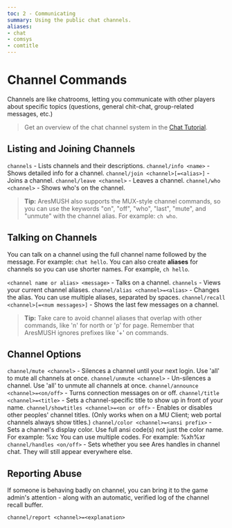 ```yaml
---
toc: 2 - Communicating
summary: Using the public chat channels.
aliases:
- chat
- comsys
- comtitle
---
```

# Channel Commands

Channels are like chatrooms, letting you communicate with other players about specific topics (questions, general chit-chat, group-related messages, etc.)

> Get an overview of the chat channel system in the [Chat Tutorial](/help/chat_tutorial).

## Listing and Joining Channels

`channels` - Lists channels and their descriptions.
`channel/info <name>` - Shows detailed info for a channel.
`channel/join <channel>[=<alias>]` - Joins a channel.
`channel/leave <channel>` - Leaves a channel.
`channel/who <channel>` - Shows who's on the channel.

> **Tip:** AresMUSH also supports the MUX-style channel commands, so you can use the keywords "on", "off", "who", "last", "mute", and "unmute" with the channel alias.  For example:  `ch who`.

## Talking on Channels

You can talk on a channel using the full channel name followed by the message.  For example: `chat hello`.  You can also create **aliases** for channels so you can use shorter names.  For example, `ch hello`.

`<channel name or alias> <message>` - Talks on a channel.
`channels` - Views your current channel aliases.
`channel/alias <channel>=<alias>` - Changes the alias.  You can use multiple aliases, separated by spaces.
`channel/recall <channel>[=<num messages>]` - Shows the last few messages on a channel.

> **Tip:** Take care to avoid channel aliases that overlap with other commands, like 'n' for north or 'p' for page.  Remember that AresMUSH ignores prefixes like '+' on commands.

## Channel Options

`channel/mute <channel>` - Silences a channel until your next login.  Use 'all' to mute all channels at once.
`channel/unmute <channel>` - Un-silences a channel. Use 'all' to unmute all channels at once.
`channel/announce <channel>=<on/off>` - Turns connection messages on or off.
`channel/title <channel>=<title>` - Sets a channel-specific title to show up in front of your name.
`channel/showtitles <channel>=<on or off>` - Enables or disables other peoples' channel titles. (Only works when on a MU Client; web portal channels always show titles.)
`channel/color <channel>=<ansi prefix>` - Sets a channel's display color. Use full ansi code(s) not just the color name.  For example: \%xc  You can use multiple codes.  For example:  \%xh\%xr
`channel/handles <on/off>` - Sets whether you see Ares handles in channel chat. They will still appear everywhere else.

## Reporting Abuse

If someone is behaving badly on channel, you can bring it to the game admin's attention - along with an automatic, verified log of the channel recall buffer.  

`channel/report <channel>=<explanation>`
